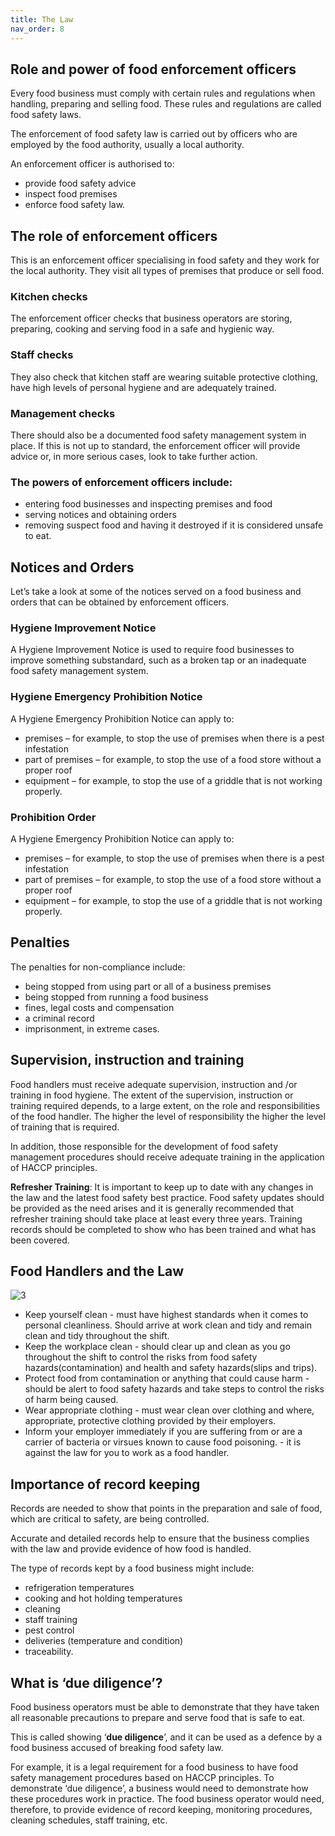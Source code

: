 ```yaml
---
title: The Law
nav_order: 8
---
```


## Role and power of food enforcement officers
Every food business must comply with certain rules and regulations when handling, preparing and selling food. These rules and regulations are called food safety laws. 

The enforcement of food safety law is carried out by officers who are employed by the food authority, usually a local authority. 

An enforcement officer is authorised to:

* provide food safety advice
* inspect food premises
* enforce food safety law.

## The role of enforcement officers

This is an enforcement officer specialising in food safety and they work for the local authority. They visit all types of premises that produce or sell food.

### Kitchen checks
The enforcement officer checks that business operators are storing, preparing, cooking and serving food in a safe and hygienic way.

### Staff checks
They also check that kitchen staff are wearing suitable protective clothing, have high levels of personal hygiene and are adequately trained.

### Management checks
There should also be a documented food safety management system in place.
If this is not up to standard, the enforcement officer will provide advice or, in more serious cases, look to take further action.

### The powers of enforcement officers include:
* entering food businesses and inspecting premises and food
* serving notices and obtaining orders
* removing suspect food and having it destroyed if it is considered unsafe to eat.

## Notices and Orders

Let’s take a look at some of the notices served on a food business and orders that can be obtained by enforcement officers.

### Hygiene Improvement Notice
A Hygiene Improvement Notice is used to require food businesses to improve something substandard, such as a broken tap or an inadequate food safety management system.

### Hygiene Emergency Prohibition Notice
A Hygiene Emergency Prohibition Notice can apply to:

* premises – for example, to stop the use of premises when there is a pest infestation
* part of premises – for example, to stop the use of a food store without a proper roof
* equipment – for example, to stop the use of a griddle that is not working properly.

### Prohibition Order
A Hygiene Emergency Prohibition Notice can apply to:

* premises – for example, to stop the use of premises when there is a pest infestation
* part of premises – for example, to stop the use of a food store without a proper roof
* equipment – for example, to stop the use of a griddle that is not working properly.

## Penalties

The penalties for non-compliance include:
* being stopped from using part or all of a business premises
* being stopped from running a food business
* fines, legal costs and compensation
* a criminal record
* imprisonment, in extreme cases.

## Supervision, instruction and training

Food handlers must receive adequate supervision, instruction and /or training in food hygiene. The extent of the supervision, instruction or training required depends, to a large extent, on the role and responsibilities of the food handler. The higher the level of responsibility the higher the level of training that is required. 

In addition, those responsible for the development of food safety management procedures should receive adequate training in the application of HACCP principles.
 
**Refresher Training**: It is important to keep up to date with any changes in the law and the latest food safety best practice. Food safety updates should be provided as the need arises and it is generally recommended that refresher training should take place at least every three years.
Training records should be completed to show who has been trained and what has been covered.

## Food Handlers and the Law

![3](https://user-images.githubusercontent.com/63247801/112509262-b05d0980-8d66-11eb-8c2b-70b0f53d99de.jpg)

* Keep yourself clean - must have highest standards when it comes to personal cleanliness. Should arrive at work clean and tidy and remain clean and tidy throughout the shift.
* Keep the workplace clean  - should clear up and clean as you go throughout the shift to control the risks from food safety hazards(contamination) and health and safety hazards(slips and trips).
* Protect food from contamination or anything that could cause harm - should be alert to food safety hazards and take steps to control the risks of harm being caused. 
* Wear appropriate clothing - must wear clean over clothing and where, appropriate, protective clothing provided by their employers. 
* Inform your employer immediately if you are suffering from or are a carrier of bacteria or virsues known to cause food poisoning. - it is against the law for you to work as a food handler. 

## Importance of record keeping
Records are needed to show that points in the preparation and sale of food, which are critical to safety, are being controlled. 

Accurate and detailed records help to ensure that the business complies with the law and provide evidence of how food is handled.

The type of records kept by a food business might include:
* refrigeration temperatures
* cooking and hot holding temperatures
* cleaning
* staff training
* pest control
* deliveries (temperature and condition)
* traceability.

## What is ‘due diligence’?

Food business operators must be able to demonstrate that they have taken all reasonable precautions to prepare and serve food that is safe to eat. 

This is called showing ‘**due diligence**’, and it can be used as a defence by a food business accused of breaking food safety law.
 
For example, it is a legal requirement for a food business to have food safety management procedures based on HACCP principles. To demonstrate ‘due diligence’, a business would need to demonstrate how these procedures work in practice. The food business operator would need, therefore, to provide evidence of record keeping, monitoring procedures, cleaning schedules, staff training, etc.

